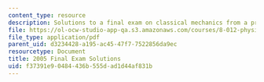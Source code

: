 ```yaml
---
content_type: resource
description: Solutions to a final exam on classical mechanics from a previous semester.
file: https://ol-ocw-studio-app-qa.s3.amazonaws.com/courses/8-012-physics-i-classical-mechanics-fall-2008/f37391e90484436b555dad1d44af831b_final_f05sol.pdf
file_type: application/pdf
parent_uid: d3234428-a195-ac45-47f7-7522856da9ec
resourcetype: Document
title: 2005 Final Exam Solutions
uid: f37391e9-0484-436b-555d-ad1d44af831b
---
```

